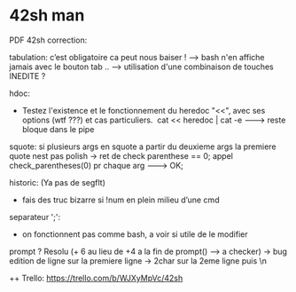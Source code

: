 <h1>42sh man</h1>

PDF 42sh correction:

tabulation: c’est obligatoire ca peut nous baiser !
--> bash n'en affiche jamais avec le bouton tab ..
--> utilisation d'une combinaison de touches INEDITE ?



hdoc: 
- Testez l'existence et le fonctionnement du heredoc "<<", avec ses options (wtf ???)  et cas particuliers. 
cat << heredoc | cat -e ---> reste bloque dans le pipe

squote:
si plusieurs args en squote a partir du deuxieme args la premiere quote nest pas polish -> ret de check parenthese == 0;
appel check_parentheses(0) pr chaque arg ---> OK;

historic: (Ya pas de segflt)
- fais des truc bizarre si !num en plein milieu d’une cmd

separateur ';':
- on fonctionnent pas comme bash, a voir si utile de le modifier

prompt ? Resolu (+ 6 au lieu de +4 a la fin de prompt() --> a checker)
-> bug edition de ligne sur la premiere ligne -> 2char sur la 2eme ligne puis \n

++ Trello: https://trello.com/b/WJXyMpVc/42sh
